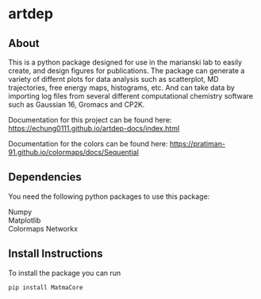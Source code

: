 # artdep

## About
This is a python package designed for use in the marianski lab to easily create, and design figures for publications. The package can generate a variety of differnt plots for data analysis such as scatterplot, MD trajectories, free energy maps, histograms, etc. And can take data by importing log files from several different computational chemistry software such as Gaussian 16, Gromacs and CP2K.

Documentation for this project can be found here: https://echung0111.github.io/artdep-docs/index.html 

Documentation for the colors can be found here: https://pratiman-91.github.io/colormaps/docs/Sequential

## Dependencies
You need the following python packages to use this package:  
  
Numpy  
Matplotlib  
Colormaps
Networkx

## Install Instructions
To install the package you can run  
```
pip install MatmaCore
```
